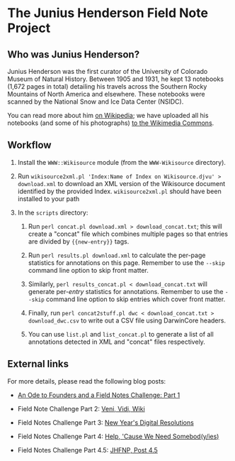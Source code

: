 The Junius Henderson Field Note Project
=======================================

Who was Junius Henderson?
-------------------------

Junius Henderson was the first curator of the University of Colorado
Museum of Natural History. Between 1905 and 1931, he kept 13 notebooks
(1,672 pages in total) detailing his travels across the Southern Rocky 
Mountains of North America and elsewhere. These notebooks were scanned
by the National Snow and Ice Data Center (NSIDC).

You can read more about him [on Wikipedia](http://en.wikipedia.org/wiki/Junius_Henderson);
we have uploaded all his notebooks (and some of his photographs)
[to the Wikimedia Commons](http://commons.wikimedia.org/wiki/Category:Junius_Henderson).

Workflow
--------

1. Install the `WWW::Wikisource` module (from the `WWW-Wikisource` directory).

2. Run `wikisource2xml.pl 'Index:Name of Index on Wikisource.djvu' > download.xml` to download an XML version of the Wikisource document identified by the provided Index. `wikisource2xml.pl` should have been installed to your path 

3. In the `scripts` directory:

    1. Run `perl concat.pl download.xml > download_concat.txt`; this will create a "concat" file which combines multiple pages so that entries are divided by `{{new-entry}}` tags.

    2. Run `perl results.pl download.xml` to calculate the per-page statistics for annotations on this page. Remember to use the `--skip` command line option to skip front matter.

    3. Similarly, `perl results_concat.pl < download_concat.txt` will generate per-*entry* statistics for annotations. Remember to use the `--skip` command line option to skip entries which cover front matter.

    4. Finally, run `perl concat2stuff.pl dwc < download_concat.txt > download_dwc.csv` to write out a CSV file using DarwinCore headers.

    5. You can use `list.pl` and `list_concat.pl` to generate a list of all annotations detected in XML and "concat" files respectively.

External links
--------------

For more details, please read the following blog posts:

* [An Ode to Founders and a Field Notes Challenge: Part 1](http://soyouthinkyoucandigitize.wordpress.com/2011/11/28/an-ode-to-founders-and-a-field-notes-challenge-part-1/)

* Field Note Challenge Part 2: [Veni, Vidi, Wiki](http://soyouthinkyoucandigitize.wordpress.com/2011/12/05/field-note-challenge-part-2-veni-vidi-wiki/)

* Field Notes Challenge Part 3: [New Year's Digital Resolutions](http://soyouthinkyoucandigitize.wordpress.com/2012/01/06/field-notes-challenge-part-3-new-years-digital-resolutions/)

* Field Notes Challenge Part 4: [Help, 'Cause We Need Somebod(y/ies)](http://soyouthinkyoucandigitize.wordpress.com/2012/01/12/field-notes-challenge-part-4-help-cause-we-need-somebodies/)

* Field Notes Challenge Part 4.5: [JHFNP, Post 4.5](http://soyouthinkyoucandigitize.wordpress.com/2012/01/23/jhfnp-post-4-5/)
